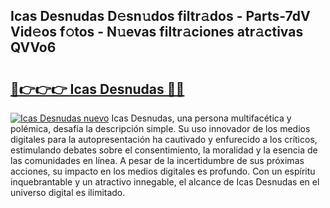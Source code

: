 ## Icas Desnudas D𝚎sn𝚞dos filtr𝚊dos - Parts-7dV Vid𝚎os f𝚘tos - N𝚞evas filtr𝚊ciones atr𝚊ctivas QVVo6

# <h2><a href="http://mb4qtw.tromn.icu/?c=Icas+Desnudas">🔗👉👉👉 Icas Desnudas 🔗🔗</a></h2>

[![Icas Desnudas nuevo](https://i.imgur.com/pEAQMta.gif)](http://mb4qtw.tromn.icu/?c=Icas+Desnudas)
Icas Desnudas, una persona multifacética y polémica, desafía la descripción simple. Su uso innovador de los medios digitales para la autopresentación ha cautivado y enfurecido a los críticos, estimulando debates sobre el consentimiento, la moralidad y la esencia de las comunidades en línea. A pesar de la incertidumbre de sus próximas acciones, su impacto en los medios digitales es profundo. Con un espíritu inquebrantable y un atractivo innegable, el alcance de Icas Desnudas en el universo digital es ilimitado.
